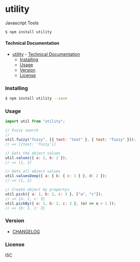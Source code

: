# utility

Javascript Tools

```bash
$ npm install utility
```

#### Technical Documentation

- [utility](#utility)
      - [Technical Documentation](#technical-documentation)
    - [Installing](#installing)
    - [Usage](#usage)
    - [Version](#version)
    - [License](#license)

### Installing

```bash
$ npm install utility --save
```

### Usage

```javascript
import util from "utility";

// Fuzzy search
//
util.fuzzy("fuzzy", [{ text: "test" }, { text: "fuzzy" }]);
// => [{text: 'fuzzy'}]

// Gets the object values
util.values({ a: 1, b: 2 });
// => [1, 2]

// Gets all object values
util.valuesDeep({ a: { b: { c: 1 } }, d: 2 });
// => [1, 2]

// Create object by propertys
util.pick({ a: 1, b: 2, c: 3 }, ["a", "c"]);
// => {a: 1, c: 3}
util.pickBy({ a: 1, b: 2, c: 3 }, (o) => o > 1 ));
// => {b: 2, c: 3}


```

### Version

- [CHANGELOG](https://github.com/Wimjiang/utility/blob/master/CHANGELOG.md)

### License

ISC
